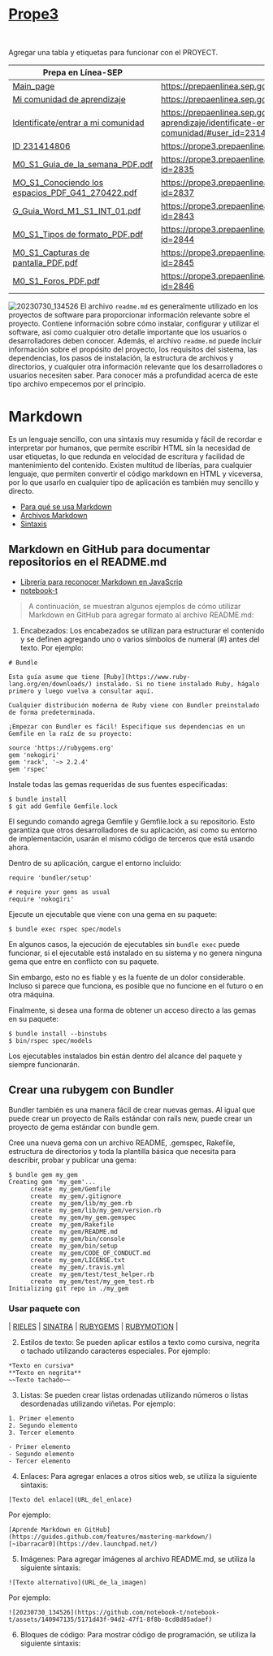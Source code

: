 # [Prope3](https://org-york.my.canva.site/ibarracperales)

&#x200B;

Agregar una tabla y etiquetas para funcionar con el PROYECT.

| Prepa en Línea-SEP | Enlaces |
|--------------------|---------|
| [Main_page](https://prepaenlinea.sep.gob.mx/mi-comunidad-de-aprendizaje/mi-comunidad/) | https://prepaenlinea.sep.gob.mx/ |
| [Mi comunidad de aprendizaje](https://prepaenlinea.sep.gob.mx/?page_id=1574) | https://prepaenlinea.sep.gob.mx/mi-comunidad-de-aprendizaje/ |
| [Identificate/entrar a mi comunidad](https://prope3.prepaenlinea.sep.gob.mx/login/index.php) | https://prepaenlinea.sep.gob.mx/mi-comunidad-de-aprendizaje/identificate-entrar-a-mi-comunidad/#user_id=231414806 | 
| [ID 231414806](https://prope3.prepaenlinea.sep.gob.mx/course/view.php?id=47)  | https://prope3.prepaenlinea.sep.gob.mx/my/ | https://prope3.prepaenlinea.sep.gob.mx/course/view.php?id=47
| [M0_S1_Guia_de_la_semana_PDF.pdf](https://github.com/notebook-t/Prope3/files/12330742/M0_S1_Guia_de_la_semana_PDF.pdf) | https://prope3.prepaenlinea.sep.gob.mx/mod/resource/view.php?id=2835 | 
| [MO_S1_Conociendo los espacios_PDF_G41_270422.pdf](https://github.com/notebook-t/Prope3/files/12330745/MO_S1_Conociendo.los.espacios_PDF_G41_270422.pdf) | https://prope3.prepaenlinea.sep.gob.mx/mod/resource/view.php?id=2837 | 
| [G_Guia_Word_M1_S1_INT_01.pdf](https://github.com/notebook-t/Prope3/files/12330744/G_Guia_Word_M1_S1_INT_01.pdf) | https://prope3.prepaenlinea.sep.gob.mx/mod/resource/view.php?id=2843 | 
| [M0_S1_Tipos de formato_PDF.pdf](https://github.com/notebook-t/Prope3/files/12330743/M0_S1_Tipos.de.formato_PDF.pdf) | https://prope3.prepaenlinea.sep.gob.mx/mod/resource/view.php?id=2844 | 
| [M0_S1_Capturas de pantalla_PDF.pdf](https://github.com/notebook-t/Prope3/files/12330741/M0_S1_Capturas.de.pantalla_PDF.pdf) | https://prope3.prepaenlinea.sep.gob.mx/mod/resource/view.php?id=2845 | 
| [M0_S1_Foros_PDF.pdf](https://github.com/notebook-t/Prope3/files/12330740/M0_S1_Foros_PDF.pdf) | https://prope3.prepaenlinea.sep.gob.mx/mod/forum/view.php?id=2846 | 
![20230730_134526](https://github.com/notebook-t/notebook-t/assets/140947135/5171d43f-94d2-47f1-8f8b-8cd8d85adaef)
El archivo `readme.md` es generalmente utilizado en los proyectos de software para proporcionar información relevante sobre el proyecto. 
Contiene información sobre cómo instalar, configurar y utilizar el software, así como cualquier otro detalle importante que los usuarios o desarrolladores deben conocer. 
Además, el archivo `readme.md` puede incluir información sobre el propósito del proyecto, los requisitos del sistema, las dependencias, los pasos de instalación, la estructura de archivos y directorios, y cualquier otra información relevante que los desarrolladores o usuarios necesiten saber.
Para conocer más a profundidad acerca de este tipo archivo empecemos por el principio.

# Markdown 
Es un lenguaje sencillo, con una sintaxis muy resumida y fácil de recordar e interpretar por humanos, que permite escribir HTML sin la necesidad de usar etiquetas, lo que redunda en velocidad de escritura y facilidad de mantenimiento del contenido. Existen multitud de liberías, para cualquier lenguaje, que permiten convertir el código markdown en HTML y viceversa, por lo que usarlo en cualquier tipo de aplicación es también muy sencillo y directo.
- [Para qué se usa Markdown](https://desarrolloweb.com/home/markdown#track263)
- [Archivos Markdown](https://desarrolloweb.com/home/markdown#track198)
- [Sintaxis](https://desarrolloweb.com/home/markdown#track199)

## Markdown en GitHub para documentar repositorios en el README.md
- [Librería para reconocer Markdown en JavaScrip](https://desarrolloweb.com/home/markdown#track261)
- [notebook-t](https://desarrolloweb.com/home/markdown#track242)
  
> A continuación, se muestran algunos ejemplos de cómo utilizar Markdown en GitHub para agregar formato al archivo README.md:

1. Encabezados: Los encabezados se utilizan para estructurar el contenido y se definen agregando uno o varios símbolos de numeral (#) antes del texto. Por ejemplo:

```
# Bundle

Esta guía asume que tiene [Ruby](https://www.ruby-lang.org/en/downloads/) instalado. Si no tiene instalado Ruby, hágalo primero y luego vuelva a consultar aquí.

Cualquier distribución moderna de Ruby viene con Bundler preinstalado de forma predeterminada.

¡Empezar con Bundler es fácil! Especifique sus dependencias en un Gemfile en la raíz de su proyecto:

```

```
source 'https://rubygems.org'
gem 'nokogiri'
gem 'rack', '~> 2.2.4'
gem 'rspec'
```
Instale todas las gemas requeridas de sus fuentes especificadas:

```
$ bundle install
$ git add Gemfile Gemfile.lock
```

El segundo comando agrega Gemfile y Gemfile.lock a su repositorio. Esto garantiza que otros desarrolladores de su aplicación, así como su entorno de implementación, usarán el mismo código de terceros que está usando ahora.

Dentro de su aplicación, cargue el entorno incluido:

```
require 'bundler/setup'

# require your gems as usual
require 'nokogiri'
```

Ejecute un ejecutable que viene con una gema en su paquete:

```
$ bundle exec rspec spec/models
```

En algunos casos, la ejecución de ejecutables sin `bundle exec` puede funcionar, si el ejecutable está instalado en su sistema y no genera ninguna gema que entre en conflicto con su paquete.

Sin embargo, esto no es fiable y es la fuente de un dolor considerable. Incluso si parece que funciona, es posible que no funcione en el futuro o en otra máquina.

Finalmente, si desea una forma de obtener un acceso directo a las gemas en su paquete:
```
$ bundle install --binstubs
$ bin/rspec spec/models
```
Los ejecutables instalados bin están dentro del alcance del paquete y siempre funcionarán.

## Crear una rubygem con Bundler

Bundler también es una manera fácil de crear nuevas gemas. Al igual que puede crear un proyecto de Rails estándar con rails new, puede crear un proyecto de gema estándar con bundle gem.

Cree una nueva gema con un archivo README, .gemspec, Rakefile, estructura de directorios y toda la plantilla básica que necesita para describir, probar y publicar una gema:

```
$ bundle gem my_gem
Creating gem 'my_gem'...
      create  my_gem/Gemfile
      create  my_gem/.gitignore
      create  my_gem/lib/my_gem.rb
      create  my_gem/lib/my_gem/version.rb
      create  my_gem/my_gem.gemspec
      create  my_gem/Rakefile
      create  my_gem/README.md
      create  my_gem/bin/console
      create  my_gem/bin/setup
      create  my_gem/CODE_OF_CONDUCT.md
      create  my_gem/LICENSE.txt
      create  my_gem/.travis.yml
      create  my_gem/test/test_helper.rb
      create  my_gem/test/my_gem_test.rb
Initializing git repo in ./my_gem
```
### Usar paquete con
| [RIELES](https://bundler.io/guides/rails.html) | [SINATRA](https://bundler.io/guides/sinatra.html) | [RUBYGEMS](https://bundler.io/guides/rubygems.html) | [RUBYMOTION](https://bundler.io/guides/rubymotion.html) |

2. Estilos de texto: Se pueden aplicar estilos a texto como cursiva, negrita o tachado utilizando caracteres especiales. Por ejemplo:

```
*Texto en cursiva*
**Texto en negrita**
~~Texto tachado~~
```

3. Listas: Se pueden crear listas ordenadas utilizando números o listas desordenadas utilizando viñetas. Por ejemplo:

```
1. Primer elemento
2. Segundo elemento
3. Tercer elemento
```

```
- Primer elemento
- Segundo elemento
- Tercer elemento
```

4. Enlaces: Para agregar enlaces a otros sitios web, se utiliza la siguiente sintaxis:

```
[Texto del enlace](URL_del_enlace)
```

Por ejemplo:

```
[Aprende Markdown en GitHub](https://guides.github.com/features/mastering-markdown/)
[~ibarracar0](https://dev.launchpad.net/)
```

5. Imágenes: Para agregar imágenes al archivo README.md, se utiliza la siguiente sintaxis:

```
![Texto alternativo](URL_de_la_imagen)
```

Por ejemplo:

```
![20230730_134526](https://github.com/notebook-t/notebook-t/assets/140947135/5171d43f-94d2-47f1-8f8b-8cd8d85adaef)
```

6. Bloques de código: Para mostrar código de programación, se utiliza la siguiente sintaxis:






